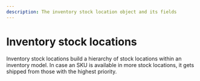 ```yaml
---
description: The inventory stock location object and its fields
---
```


# Inventory stock locations

Inventory stock locations build a hierarchy of stock locations within an inventory model. In case an SKU is available in more stock locations, it gets shipped from those with the highest priority.

